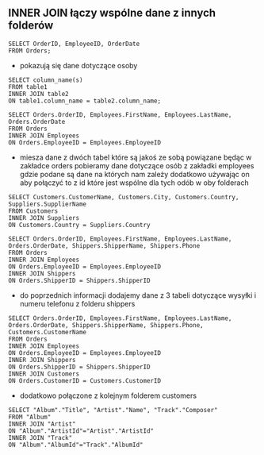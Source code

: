 

## INNER JOIN łączy wspólne dane z innych folderów 

```
SELECT OrderID, EmployeeID, OrderDate 
FROM Orders; 
```
- pokazują się dane dotyczące osoby 

```
SELECT column_name(s)
FROM table1
INNER JOIN table2
ON table1.column_name = table2.column_name;
```

```
SELECT Orders.OrderID, Employees.FirstName, Employees.LastName, Orders.OrderDate 
FROM Orders 
INNER JOIN Employees 
ON Orders.EmployeeID = Employees.EmployeeID 
```
- miesza dane z dwóch tabel które są jakoś ze sobą powiązane będąc w zakładce orders pobieramy dane dotyczące osób z zakładki employees gdzie podane są dane na których nam zależy dodatkowo używając on aby połączyć to z id które jest wspólne dla tych odób w oby folderach  


```
SELECT Customers.CustomerName, Customers.City, Customers.Country, Suppliers.SupplierName 
FROM Customers
INNER JOIN Suppliers 
ON Customers.Country = Suppliers.Country 
```



```
SELECT Orders.OrderID, Employees.FirstName, Employees.LastName, Orders.OrderDate, Shippers.ShipperName, Shippers.Phone 
FROM Orders 
INNER JOIN Employees 
ON Orders.EmployeeID = Employees.EmployeeID 
INNER JOIN Shippers 
ON Orders.ShipperID = Shippers.ShipperID
```

- do poprzednich informacji dodajemy dane z 3 tabeli dotyczące wysyłki i numeru telefonu z folderu shippers  


```
SELECT Orders.OrderID, Employees.FirstName, Employees.LastName, Orders.OrderDate, Shippers.ShipperName, Shippers.Phone,
Customers.CustomerName 
FROM Orders 
INNER JOIN Employees 
ON Orders.EmployeeID = Employees.EmployeeID 
INNER JOIN Shippers 
ON Orders.ShipperID = Shippers.ShipperID
INNER JOIN Customers 
ON Orders.CustomerID = Customers.CustomerID 
```

- dodatkowo połączone z kolejnym folderem customers 

```
SELECT "Album"."Title", "Artist"."Name", "Track"."Composer"
FROM "Album"
INNER JOIN "Artist" 
ON "Album"."ArtistId"="Artist"."ArtistId"
INNER JOIN "Track" 
ON "Album"."AlbumId"="Track"."AlbumId"
```